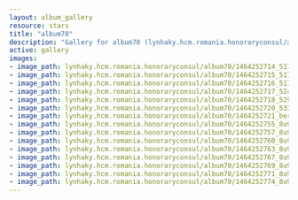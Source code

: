 ```yaml
---
layout: album_gallery
resource: stars
title: "album70"
description: "Gallery for album70 (lynhaky.hcm.romania.honoraryconsul/album70)"
active: gallery
images:
- image_path: lynhaky.hcm.romania.honoraryconsul/album70/1464252714_51734.jpg
- image_path: lynhaky.hcm.romania.honoraryconsul/album70/1464252715_51748.jpg
- image_path: lynhaky.hcm.romania.honoraryconsul/album70/1464252716_51751.jpg
- image_path: lynhaky.hcm.romania.honoraryconsul/album70/1464252717_52480.jpg
- image_path: lynhaky.hcm.romania.honoraryconsul/album70/1464252718_52963.jpg
- image_path: lynhaky.hcm.romania.honoraryconsul/album70/1464252720_533419840.jpg
- image_path: lynhaky.hcm.romania.honoraryconsul/album70/1464252721_bertrand-hassini-bonnett.jpg
- image_path: lynhaky.hcm.romania.honoraryconsul/album70/1464252755_8u9a8312.jpg
- image_path: lynhaky.hcm.romania.honoraryconsul/album70/1464252757_8u9a8313.jpg
- image_path: lynhaky.hcm.romania.honoraryconsul/album70/1464252760_8u9a8322.jpg
- image_path: lynhaky.hcm.romania.honoraryconsul/album70/1464252763_8u9a8324.jpg
- image_path: lynhaky.hcm.romania.honoraryconsul/album70/1464252767_8u9a8341.jpg
- image_path: lynhaky.hcm.romania.honoraryconsul/album70/1464252769_8u9a8355.jpg
- image_path: lynhaky.hcm.romania.honoraryconsul/album70/1464252771_8u9a8357.jpg
- image_path: lynhaky.hcm.romania.honoraryconsul/album70/1464252774_8u9a8358.jpg
---
```

